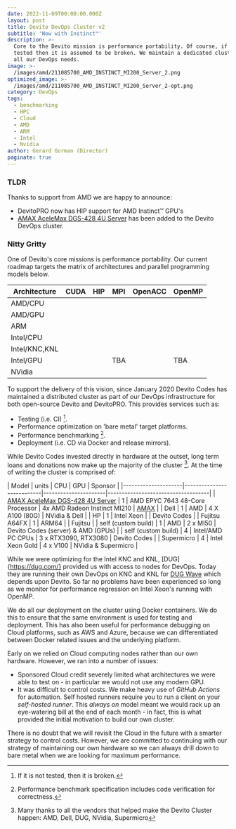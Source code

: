 ```yaml
---
date: 2022-11-09T00:00:00.000Z
layout: post
title: Devito DevOps Cluster v2
subtitle: 'Now with Instinct™'
description: >-
  Core to the Devito mission is performance portability. Of course, if it is not
  tested then it is assumed to be broken. We maintain a dedicated cluster for
  all our DevOps needs.
image: >-
  /images/amd/211085700_AMD_INSTINCT_MI200_Server_2.png
optimized_image: >-
  /images/amd/211085700_AMD_INSTINCT_MI200_Server_2-opt.png
category: DevOps
tags:
  - benchmarking
  - HPC
  - Cloud
  - AMD
  - ARM
  - Intel
  - Nvidia
author: Gerard Gorman (Director)
paginate: true
---
```


### TLDR
Thanks to support from AMD we are happy to announce:

* DevitoPRO now has HIP support for AMD Instinct™ GPU's
* [AMAX AceleMax DGS-428 4U Server](https://www.amax.com/ai-optimized-solutions/acelemax-dgs-428as/) has been added to the Devito DevOps cluster.

### Nitty Gritty

One of Devito's core missions is performance portability. Our current roadmap
targets the matrix of architectures and parallel programming models below.

| Architecture  | CUDA     | HIP             | MPI        | OpenACC    | OpenMP     |
|---------------|----------|-----------------|------------|------------|------------|
| AMD/CPU       |          |                 | <i class="fas fa-check text-xl"></i> |            | <i class="fas fa-check text-xl"></i> |
| AMD/GPU       |          | <i class="fas fa-check text-xl"></i> | <i class="fas fa-check text-xl"></i> | | <i class="fas fa-check text-xl"></i> |
| ARM           |          |                 | <i class="fas fa-check text-xl"></i> | | <i class="fas fa-check text-xl"></i> |
| Intel/CPU     |          |                 | <i class="fas fa-check text-xl"></i> | | <i class="fas fa-check text-xl"></i> |
| Intel/KNC,KNL |          |                 | <i class="fas fa-check text-xl"></i> | | <i class="fas fa-check text-xl"></i> |
| Intel/GPU     |          |                 | TBA        |            | TBA        |
| NVidia        | <i class="fas fa-check text-xl"></i> | | <i class="fas fa-check text-xl"></i> | <i class="fas fa-check text-xl"></i> | <i class="fas fa-check text-xl"></i> |

To support the delivery of this vision, since January 2020 Devito Codes has
maintained a distributed cluster as part of our DevOps infrastructure for both
open-source Devito and DevitoPRO. This provides services such as:

* Testing (i.e. CI) [^1].
* Performance optimization on 'bare metal' target platforms.
* Performance benchmarking [^2].
* Deployment (i.e. CD via Docker and release mirrors).

While Devito Codes invested directly in hardware at the outset, long term loans
and donations now make up the majority of the cluster [^3]. At the time of
writing the cluster is comprised of:

| Model            | units | CPU               | GPU                  | Sponsor                            |
|---------------------|---------------------------|----------------------|------------------------------------|
| [AMAX AceleMax DGS-428 4U Server](https://www.amax.com/ai-optimized-solutions/acelemax-dgs-428as/) | 1 | AMD EPYC 7643 48-Core Processor | 4x AMD Radeon Instinct MI210 | [AMAX](https://www.amax.com/) |
| Dell                | 1     | AMD               | 4 X A100 (80G)       | NVidia & Dell                      |
| HP                  | 1     | Intel Xeon        |                      | Devito Codes                       |
| Fujitsu A64FX       | 1     | ARM64             |                      | Fujitsu                            |
| self (custom build) | 1     | AMD               | 2 x MI50             | Devito Codes (server) & AMD (GPUs) |
| self (custom build) | 4     | Intel/AMD PC CPUs | 3 x RTX3090, RTX3080 | Devito Codes                       |
| Supermicro          | 4     | Intel Xeon Gold   | 4 x V100             | NVidia & Supermicro                |


While we were optimizing for the Intel KNC and KNL, [DUG]{https://dug.com/}
provided us with access to nodes for DevOps. Today they are running their own
DevOps on KNC and KNL for [DUG
Wave](https://dug.com/geoscience-services/full-waveform-inversion-fwi/) which
depends upon Devito. So far no problems have been experienced so long as we
monitor for performance regression on Intel Xeon's running with OpenMP.

We do all our deployment on the cluster using Docker containers. We do this to
ensure that the same environment is used for testing and deployment. This has
also been useful for performance debugging on Cloud platforms, such as AWS and
Azure, because we can differentiated between Docker related issues and the
underlying platform.

Early on we relied on Cloud computing nodes rather than our own hardware. However, we ran into a number of issues:

* Sponsored Cloud credit severely limited what architectures we were able to test on - in particular we would not use any modern GPU.
* It was difficult to control costs. We make heavy use of _GitHub Actions_ for automation. Self hosted runners require you to run a client on your _self-hosted runner_. This _always on_ model meant we would rack up an eye-watering bill at the end of each month - in fact, this is what provided the initial motivation to build our own cluster.

There is no doubt that we will revisit the Cloud in the future with a smarter
strategy to control costs. However, we are committed to continuing with our
strategy of maintaining our own hardware so we can always drill down to bare
metal when we are looking for maximum performance.

[^1]: If it is not tested, then it is broken. 

[^2]: Performance benchmark specification includes code verification for correctness.

[^3]: Many thanks to all the vendors that helped make the Devito Cluster happen: AMD, Dell, DUG, NVidia, Supermicro

